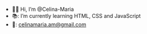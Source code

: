 - 🙋‍♀️ Hi, I’m @Celina-Maria
- 📚: I’m currently learning HTML, CSS and JavaScript
- 📧: celinamaria.am@gmail.com

<!---
Celina-Maria/Celina-Maria is a ✨ special ✨ repository because its `README.md` (this file) appears on your GitHub profile.
You can click the Preview link to take a look at your changes.
--->
